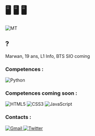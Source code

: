 # 🖥️ 🖥️ 🖥️ 

![MT](https://github.com/virrae/virrae/assets/116673518/ecdd4387-0fb0-4862-bcc6-6ab14d084676)


## ?
Marwan, 19 ans, L1 Info, BTS SIO coming

### Competences :
![Python](https://img.shields.io/badge/python-3670A0?style=for-the-badge&logo=python&logoColor=ffdd54)

### Competences coming soon :
![HTML5](https://img.shields.io/badge/html5-%23E34F26.svg?style=for-the-badge&logo=html5&logoColor=white)
![CSS3](https://img.shields.io/badge/css3-%231572B6.svg?style=for-the-badge&logo=css3&logoColor=white)
![JavaScript](https://img.shields.io/badge/javascript-%23323330.svg?style=for-the-badge&logo=javascript&logoColor=%23F7DF1E)

### Contacts :
<a href="mailto:flaawzcontactpro@gmail.com">![Gmail](https://img.shields.io/badge/Gmail-D14836?style=for-the-badge&logo=gmail&logoColor=white)
</a>
<a href="https://twitter.com/Impxxxct">![Twitter](https://img.shields.io/badge/Twitter-1DA1F2?style=for-the-badge&logo=twitter&logoColor=white)
</a>




